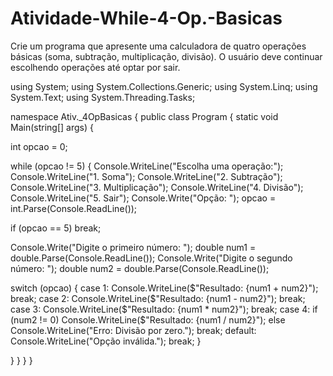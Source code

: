 # Atividade-While-4-Op.-Basicas
Crie um programa que apresente uma calculadora de quatro operações básicas (soma, subtração, multiplicação, divisão). O usuário deve continuar escolhendo operações até optar por sair.

using System;
using System.Collections.Generic;
using System.Linq;
using System.Text;
using System.Threading.Tasks;

namespace Ativ._4OpBasicas
{
public class Program
{
static void Main(string[] args)
{

  int opcao = 0;

  while (opcao != 5)
        {
                Console.WriteLine("Escolha uma operação:");
                Console.WriteLine("1. Soma");
                Console.WriteLine("2. Subtração");
                Console.WriteLine("3. Multiplicação");
                Console.WriteLine("4. Divisão");
                Console.WriteLine("5. Sair");
                Console.Write("Opção: ");
                opcao = int.Parse(Console.ReadLine());

  if (opcao == 5) break;

  Console.Write("Digite o primeiro número: ");
                double num1 = double.Parse(Console.ReadLine());
                Console.Write("Digite o segundo número: ");
                double num2 = double.Parse(Console.ReadLine());

  switch (opcao)
                {
                    case 1:
                        Console.WriteLine($"Resultado: {num1 + num2}");
                        break;
                    case 2:
                        Console.WriteLine($"Resultado: {num1 - num2}");
                        break;
                    case 3:
                        Console.WriteLine($"Resultado: {num1 * num2}");
                        break;
                    case 4:
                        if (num2 != 0)
                            Console.WriteLine($"Resultado: {num1 / num2}");
                        else
                            Console.WriteLine("Erro: Divisão por zero.");
                        break;
                    default:
                        Console.WriteLine("Opção inválida.");
                        break;
                }

  }
        }
    }
}
